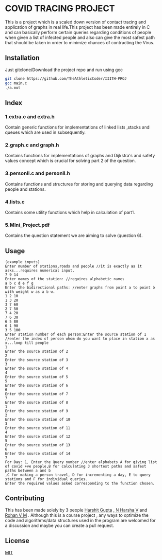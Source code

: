 # COVID TRACING PROJECT

This is a project which is a scaled down version of contact tracing and application of graphs in real life.This project has been made entirely in C and can basically perform certain queries regarding conditions of people when given a list of infected people and also can give the most safest path that should be taken in order to minimize chances of contracting the Virus.

## Installation

Just gitclone/Download the project repo and run using gcc

```bash
git clone https://github.com/TheAthleticCoder/IIITH-PROJ
gcc main.c
./a.out
```
## Index

### 1.extra.c and extra.h
Contain generic functions for implementations of linked lists ,stacks and queues which are used in subsequently.
### 2.graph.c and graph.h
Contains functions for implementations of graphs and Dijkstra's and safety values concept which is crucial for solving part 2 of the question.
### 3.personll.c and personll.h
Contains functions and structures for storing and querying data regarding people and stations.
### 4.lists.c
Contains some utility functions which help in calculation of part1.
### 5.MIni_Project.pdf
Contains the question statement we are aiming to solve (question 6).

## Usage

```
(example inputs)
Enter number of stations,roads and people //it is exactly as it asks...requires numerical input.
7 9 14 
Enter names of the station: //requires alphabetic names
a b c d e f g
Enter the bidirectional paths: //enter graphs from point a to point b with weight w as a b w.
1 2 10
1 3 20
3 7 60
2 7 50
7 4 20
7 6 30
6 5 80
6 1 90
3 5 100
Enter station number of each person:Enter the source station of 1 //enter the index of person whom do you want to place in station x as x...loop till people
1
Enter the source station of 2
2
Enter the source station of 3
3
Enter the source station of 4
4
Enter the source station of 5
5
Enter the source station of 6
6
Enter the source station of 7
7
Enter the source station of 8
1
Enter the source station of 9
2
Enter the source station of 10
3
Enter the source station of 11
4
Enter the source station of 12
5
Enter the source station of 13
6
Enter the source station of 14
7
For Day: 1, Enter the Query number //enter alphabets A for giving list of covid +ve people,B for calculating 3 shortest paths and safest paths between a and b
,C for making a person travel, D for incrementing a day, E to query stations and F for individual queries.
Enter the required values asked corresponding to the function chosen.
```

## Contributing
This has been made solely by 3 people [Harshit Gupta](https://github.com/TheAthleticCoder "Harshit Gupta") ,[ N Harsha V](https://github.com/harsha20032020 "N Harsha Vardhan")  and [Rohan V M](https://github.com/rohanmodepalle "Rohan Modepalle") .
Although this is a course project , any ways to optimize the code and algorithms/data structures used in the program are welcomed for a discussion and maybe you can create a pull request.

## License
[MIT](https://choosealicense.com/licenses/mit/)
